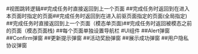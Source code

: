 #视图跳转逻辑##完成任务时直接返回到上一个页面
##完成任务时返回到在进入本页面时指定的页面##完成任务时返回到在进入前驱页面指定的页面(全局指定)
##完成任务时直接返回到上一个页面（模态单页面)##完成任务时返回被模态之前的页面（模态页面栈)
##每个页面单独设置导航栏
#UI组件
##Alert弹窗
##Confirm弹窗
##更新提示弹窗
##活动奖励弹窗
##展示成功弹窗
##用户隐私协议弹窗
